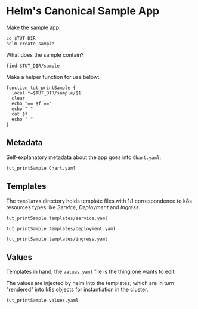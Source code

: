 # Helm's Canonical Sample App

Make the sample app:

<!-- @makeSampleApp -->
```
cd $TUT_DIR
helm create sample
```

What does the sample contain?
```
find $TUT_DIR/sample
```

Make a helper function for use below:

<!-- @funcPrintSample @env -->
```
function tut_printSample {
  local f=$TUT_DIR/sample/$1
  clear
  echo "== $f =="
  echo " "
  cat $f
  echo " "
}
```

## Metadata

Self-explanatory
metadata about the app goes into `Chart.yaml`:

```
tut_printSample Chart.yaml
```


## Templates


The `templates` directory holds template files
with 1:1 correspondence to k8s resources types like
_Service_, _Deployment_ and _Ingress_.

```
tut_printSample templates/service.yaml
```

```
tut_printSample templates/deployment.yaml
```

```
tut_printSample templates/ingress.yaml
```

## Values

Templates in hand, the `values.yaml` file is the thing
one wants to edit.

The values are injected by helm into the templates,
which are in turn "rendered" into k8s objects for
instantiation in the cluster.

```
tut_printSample values.yaml
```

